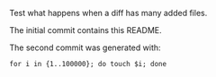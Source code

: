 Test what happens when a diff has many added files.

The initial commit contains this README.

The second commit was generated with:

    for i in {1..100000}; do touch $i; done
